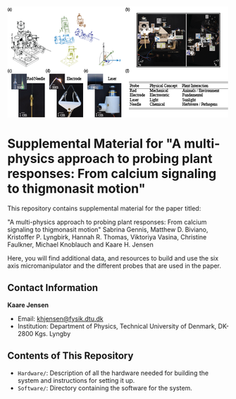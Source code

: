 ![Key Figure](Figure1.png)

# Supplemental Material for "A multi-physics approach to probing plant responses: From calcium signaling to thigmonasit motion"

This repository contains supplemental material for the paper titled:

"A multi-physics approach to probing plant responses: From calcium signaling to thigmonasit motion" 
Sabrina Gennis, Matthew D. Biviano, Kristoffer P. Lyngbirk, Hannah R. Thomas, Viktoriya Vasina, Christine Faulkner, Michael Knoblauch and Kaare H. Jensen

Here, you will find additional data, and resources to build and use the six axis micromanipulator and the different probes that are used in the paper.

## Contact Information
**Kaare Jensen**
- Email: khjensen@fysik.dtu.dk
- Institution: Department of Physics, Technical University of Denmark, DK-2800 Kgs. Lyngby

## Contents of This Repository
- `Hardware/`: Description of all the hardware needed for building the system and instructions for setting it up.
- `Software/`: Directory containing the software for the system.
